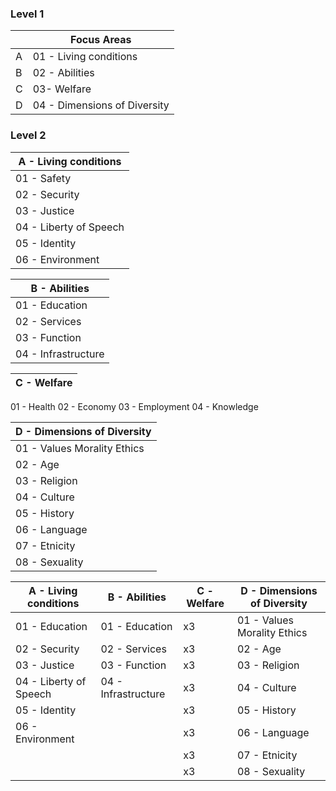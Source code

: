 ### Level 1

| |Focus Areas  |
------------  |------------  |
A|01 - Living conditions|
B|02 - Abilities|
C|03- Welfare|
D|04 - Dimensions of Diversity|

### Level 2
A - Living conditions |
------------  |
01 - Safety|
02 - Security|
03 - Justice|
04 - Liberty of Speech|
05 - Identity|
06 - Environment|

B - Abilities  |
------------  |
01 - Education|
02 - Services|
03 - Function|
04 - Infrastructure|

C - Welfare  |
------------  |
01 - Health
02 - Economy
03 - Employment
04 - Knowledge

D - Dimensions of Diversity  |
------------  |
01 - Values Morality Ethics|
02 - Age|
03 - Religion|
04 - Culture|
05 - History|
06 - Language|
07 - Etnicity|
08 - Sexuality|


A - Living conditions | B - Abilities  |  C - Welfare  |  D - Dimensions of Diversity  |
------------  |  ------------  |  ------------  |  ------------  |
01 - Education | 01 - Education | x3 | 01 - Values Morality Ethics| 01 - Education | 01 - Health |
02 - Security | 02 - Services | x3 |02 - Age|
03 - Justice | 03 - Function | x3 |03 - Religion|
04 - Liberty of Speech | 04 - Infrastructure | x3 |04 - Culture|
05 - Identity |   | x3 |05 - History|
06 - Environment |   | x3 |06 - Language|
 |  |   | x3 |07 - Etnicity|
 |  |   | x3 |08 - Sexuality|
